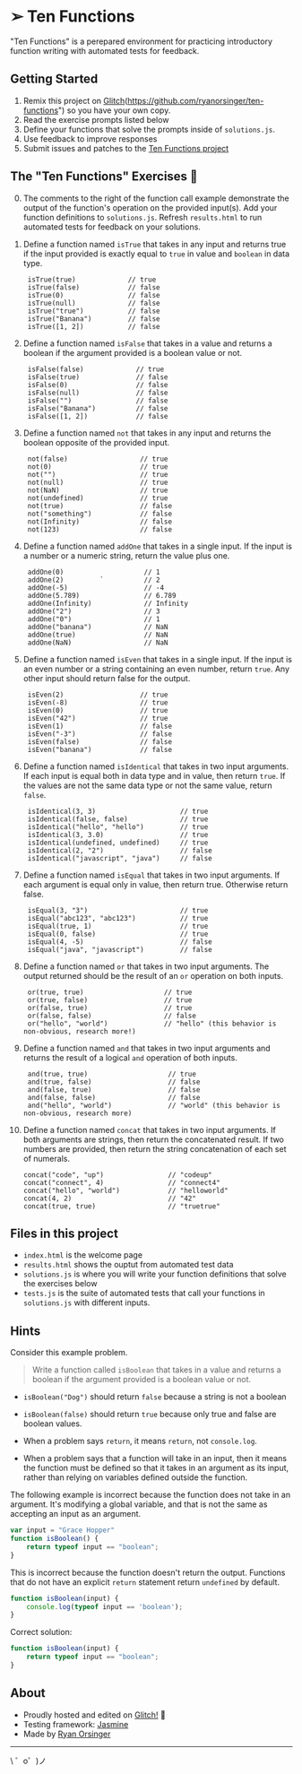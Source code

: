 ➢ Ten Functions 
=================

"Ten Functions" is a perepared environment for practicing introductory function writing with automated tests for feedback.


## Getting Started
1. Remix this project on [Glitch](https://ten-functions.glitch.me)(https://github.com/ryanorsinger/ten-functions") so you have your own copy.
2. Read the exercise prompts listed below
3. Define your functions that solve the prompts inside of `solutions.js`.
4. Use feedback to improve responses
5. Submit issues and patches to the <a href="https://github.com/ryanorsinger/ten-functions/issues">Ten Functions project</a>


## The "Ten Functions" Exercises 👟
0. The comments to the right of the function call example demonstrate the output of the function's operation on the provided input(s). Add your function definitions to `solutions.js`. Refresh `results.html` to run automated tests for feedback on your solutions.

1. Define a function named `isTrue` that takes in any input and returns true if the input provided is exactly equal to `true` in value and `boolean` in data type.
        
        isTrue(true)             // true
        isTrue(false)            // false
        isTrue(0)                // false
        isTrue(null)             // false
        isTrue("true")           // false
        isTrue("Banana")         // false
        isTrue([1, 2])           // false

2. Define a function named `isFalse` that takes in a value and returns a boolean if the argument provided is a boolean value or not.
        
        isFalse(false)             // true
        isFalse(true)              // false
        isFalse(0)                 // false
        isFalse(null)              // false
        isFalse("")                // false
        isFalse("Banana")          // false
        isFalse([1, 2])            // false

3. Define a function named `not` that takes in any input and returns the boolean opposite of the provided input.
        
        not(false)                  // true
        not(0)                      // true
        not("")                     // true
        not(null)                   // true
        not(NaN)                    // true
        not(undefined)              // true
        not(true)                   // false
        not("something")            // false
        not(Infinity)               // false
        not(123)                    // false

4. Define a function named `addOne` that takes in a single input. If the input is a number or a numeric string, return the value plus one.

        addOne(0)                    // 1
        addOne(2)         `          // 2
        addOne(-5)                   // -4 
        addOne(5.789)                // 6.789
        addOne(Infinity)             // Infinity
        addOne("2")                  // 3
        addOne("0")                  // 1
        addOne("banana")             // NaN
        addOne(true)                 // NaN
        addOne(NaN)                  // NaN
        

5. Define a function named `isEven` that takes in a single input. If the input is an even number or a string containing an even number, return `true`. Any other input should return false for the output.
        
        isEven(2)                   // true
        isEven(-8)                  // true
        isEven(0)                   // true
        isEven("42")                // true
        isEven(1)                   // false
        isEven("-3")                // false
        isEven(false)               // false
        isEven("banana")            // false

6. Define a function named `isIdentical` that takes in two input arguments. If each input is equal both in data type and in value, then return `true`. If the values are not the same data type or not the same value, return `false`.

        isIdentical(3, 3)                     // true
        isIdentical(false, false)             // true
        isIdentical("hello", "hello")         // true
        isIdentical(3, 3.0)                   // true
        isIdentical(undefined, undefined)     // true
        isIdentical(2, "2")                   // false
        isIdentical("javascript", "java")     // false

7. Define a function named `isEqual` that takes in two input arguments. If each argument is equal only in value, then return true. Otherwise return false.
  
        isEqual(3, "3")                       // true
        isEqual("abc123", "abc123")           // true
        isEqual(true, 1)                      // true
        isEqual(0, false)                     // true
        isEqual(4, -5)                        // false
        isEqual("java", "javascript")         // false

8. Define a function named `or` that takes in two input arguments. The output returned should be the result of an `or` operation on both inputs.
        
        or(true, true)                    // true
        or(true, false)                   // true
        or(false, true)                   // true
        or(false, false)                  // false
        or("hello", "world")              // "hello" (this behavior is non-obvious, research more!)
      
        

9. Define a function named `and` that takes in two input arguments and returns the result of a logical `and` operation of both inputs.
  
        and(true, true)                    // true
        and(true, false)                   // false
        and(false, true)                   // false
        and(false, false)                  // false
        and("hello", "world")              // "world" (this behavior is non-obvious, research more)


10. Define a function named `concat` that takes in two input arguments. If both arguments are strings, then return the concatenated result. If two numbers are provided, then return the string concatenation of each set of numerals.
        
        concat("code", "up")                // "codeup"
        concat("connect", 4)                // "connect4"
        concat("hello", "world")            // "helloworld"
        concat(4, 2)                        // "42"
        concat(true, true)                  // "truetrue"
        
## Files in this project
- `index.html` is the welcome page
- `results.html` shows the ouptut from automated test data
- `solutions.js` is where you will write your function definitions that solve the exercises below
- `tests.js` is the suite of automated tests that call your functions in `solutions.js` with different inputs.


## Hints

Consider this example problem.

> Write a function called `isBoolean` that takes in a value and returns a boolean if the argument provided is a boolean value or not.
>

- `isBoolean("Dog")` should return `false` because a string is not a boolean
- `isBoolean(false)` should return `true` because only true and false are boolean values.

- When a problem says `return`, it means `return`, not `console.log`.

- When a problem says that a function will take in an input, then it means the function must be defined so that it takes in an argument as its input, rather than relying on variables defined outside the function.

The following example is incorrect because the function does not take in an argument. It's modifying a global variable, and that is not the same as accepting an input as an argument.

```js
var input = "Grace Hopper"
function isBoolean() {
    return typeof input == "boolean";
}
```

This is incorrect because the function doesn't return the output. Functions that do not have an explicit `return` statement return `undefined` by default.

```js
function isBoolean(input) {
    console.log(typeof input == 'boolean');
}
```

Correct solution:

```js
function isBoolean(input) {
    return typeof input == "boolean";
}
```


## About
- Proudly hosted and edited on <a href="https://glitch.com">Glitch!</a> 🎏
- Testing framework: <a href="https://github.com/jasmine/jasmine">Jasmine</a>
- Made by [Ryan Orsinger](https://ryanorsinger.glitch.me/) 
-------------------

\ ゜o゜)ノ
